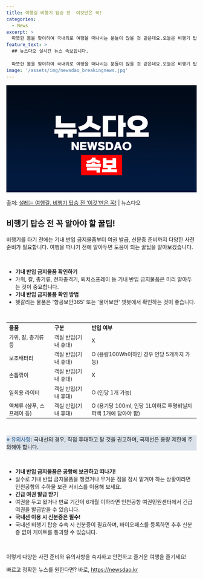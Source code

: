 ```yaml
---
title: 여행길 비행기 탑승 전  이것만은 꼭!
categories:
  - News
excerpt: >
  따뜻한 봄을 맞이하여 국내외로 여행을 떠나시는 분들이 많을 것 같은데요.오늘은 비행기 탑승 전 기내 반입 금…
feature_text: >
  ## 뉴스다오 실시간 뉴스 속보입니다.

  따뜻한 봄을 맞이하여 국내외로 여행을 떠나시는 분들이 많을 것 같은데요.오늘은 비행기 탑승 전 기내 반입 금…
image: '/assets/img/newsdao_breakingnews.jpg'
---
```


![뉴스다오 속보](/assets/img/newsdao_breakingnews.jpg)

<p>출처: <a href="https://newsdao.kr/3631" rel="dofollow">설레는 여행길, 비행기 탑승 전 ‘이것’만은 꼭!</a> | 뉴스다오</p>

<h2 data-ke-size="size26">비행기 탑승 전 꼭 알아야 할 꿀팁!</h2>
비행기를 타기 전에는 기내 반입 금지물품부터 여권 발급, 신분증 준비까지 다양한 사전 준비가 필요합니다. 여행을 떠나기 전에 알아두면 도움이 되는 꿀팁을 알아보겠습니다.

<p data-ke-size="size16">&nbsp;</p>

<ul>
  <li><strong>기내 반입 금지물품 확인하기</strong></li>
  <li>가위, 칼, 총기류, 전자충격기, 퇴치스프레이 등 기내 반입 금지물품은 미리 알아두는 것이 중요합니다.</li>
  <li><strong>기내 반입 금지물품 확인 방법</strong></li>
  <li>헷갈리는 물품은 '항공보안365' 또는 '물어보안' 챗봇에서 확인하는 것이 좋습니다.</li>
</ul>

<p data-ke-size="size16">&nbsp;</p>

<table>
  <tr>
    <td><strong>물품</strong></td>
    <td><strong>구분</strong></td>
    <td><strong>반입 여부</strong></td>
  </tr>
  <tr>
    <td>가위, 칼, 총기류 등</td>
    <td>객실 반입(기내 휴대)</td>
    <td>X</td>
  </tr>
  <tr>
    <td>보조배터리</td>
    <td>객실 반입(기내 휴대)</td>
    <td>O (용량100Wh이하인 경우 인당 5개까지 가능)</td>
  </tr>
  <tr>
    <td>손톱깎이</td>
    <td>객실 반입(기내 휴대)</td>
    <td>X</td>
  </tr>
  <tr>
    <td>일회용 라이터</td>
    <td>객실 반입(기내 휴대)</td>
    <td>O (인당 1개 가능)</td>
  </tr>
  <tr>
    <td>액체류 (샴푸, 스프레이 등)</td>
    <td>객실 반입(기내 휴대)</td>
    <td>O (용기당 100ml, 인당 1L이하로 투명비닐지퍼백 1개에 담아야 함)</td>
  </tr>
</table>

<p data-ke-size="size16">&nbsp;</p>

<div style="background-color: #21538527;">
  <span style="color: #1a5490;">※ 유의사항</span>: 국내선의 경우, 직접 휴대하고 탈 것을 권고하며, 국제선은 용량 제한에 주의해야 합니다.
</div>

<p data-ke-size="size16">&nbsp;</p>

<ul>
  <li><strong>기내 반입 금지물품은 공항에 보관하고 떠나기!</strong></li>
  <li>실수로 기내 반입 금지물품을 챙겼거나 무거운 짐을 잠시 맡겨야 하는 상황이라면 인천공항의 수하물 보관 서비스를 이용해 보세요.</li>
  <li><strong>긴급 여권 발급 받기</strong></li>
  <li>여권을 두고 왔거나 만료 기간이 6개월 이하라면 인천공항 여권민원센터에서 긴급 여권을 발급받을 수 있습니다.</li>
  <li><strong>국내선 이용 시 신분증은 필수!</strong></li>
  <li>국내선 비행기 탑승 수속 시 신분증이 필요하며, 바이오패스를 등록하면 추후 신분증 없이 게이트를 통과할 수 있습니다.</li>
</ul>

<p data-ke-size="size16">&nbsp;</p>

이렇게 다양한 사전 준비와 유의사항을 숙지하고 안전하고 즐거운 여행을 즐기세요! 

빠르고 정확한 뉴스를 원한다면? 바로, <a href="https://newsdao.kr" rel="dofollow">https://newsdao.kr</a>


